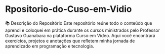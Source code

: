 # Rpositorio-do-Cuso-em-Vidio
📚 Descrição do Repositório Este repositório reúne todo o conteúdo que aprendi e coloquei em prática durante os cursos ministrados pelo Professor Gustavo Guanabara na plataforma Curso em Vídeo. Aqui você encontrará exercícios, projetos e anotações que refletem minha jornada de aprendizado em programação e tecnologia.
